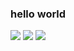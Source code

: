 ### hello world
![](http://github-profile-summary-cards.vercel.app/api/cards/profile-details?username=pydragon1&theme=2077)
![](http://github-profile-summary-cards.vercel.app/api/cards/stats?username=pydragon1&theme=2077) ![](http://github-profile-summary-cards.vercel.app/api/cards/repos-per-language?username=pydragon1&theme=2077)
